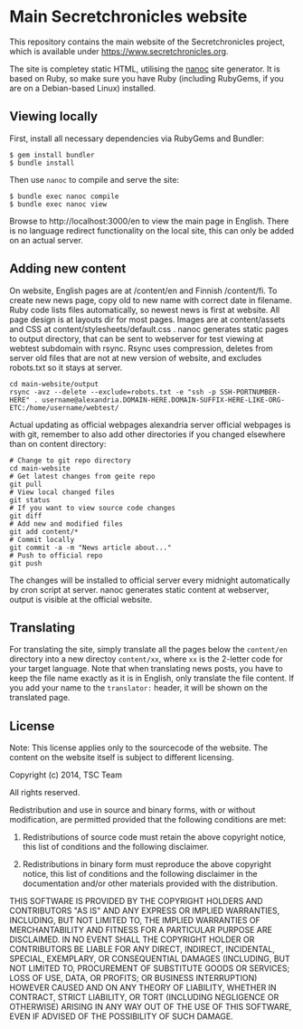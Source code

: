 Main Secretchronicles website
=============================

This repository contains the main website of the Secretchronicles
project, which is available under https://www.secretchronicles.org.

The site is completey static HTML, utilising the
[nanoc](http://nanoc.ws) site generator. It is based on Ruby, so make
sure you have Ruby (including RubyGems, if you are on a Debian-based
Linux) installed.

Viewing locally
---------------

First, install all necessary dependencies via RubyGems and Bundler:

~~~~~~~~~~~~~~~~
$ gem install bundler
$ bundle install
~~~~~~~~~~~~~~~~

Then use `nanoc` to compile and serve the site:

~~~~~~~~~~~~~~~~
$ bundle exec nanoc compile
$ bundle exec nanoc view
~~~~~~~~~~~~~~~~

Browse to http://localhost:3000/en to view the main page in
English. There is no language redirect functionality on the local
site, this can only be added on an actual server.

Adding new content
------------------

On website, English pages are at /content/en and Finnish /content/fi.
To create new news page, copy old to new name with correct date in filename.
Ruby code lists files automatically, so newest news is first at website.
All page design is at layouts dir for most pages. Images are at
content/assets and CSS at content/stylesheets/default.css .
nanoc generates static pages to output directory, that can be sent to webserver
for test viewing at webtest subdomain with rsync. Rsync uses compression,
deletes from server old files that are not at new version of website,
and excludes robots.txt so it stays at server.

~~~~~~~~~~~~~~~~
cd main-website/output
rsync -avz --delete --exclude=robots.txt -e "ssh -p SSH-PORTNUMBER-HERE" . username@alexandria.DOMAIN-HERE.DOMAIN-SUFFIX-HERE-LIKE-ORG-ETC:/home/username/webtest/
~~~~~~~~~~~~~~~~

Actual updating as official webpages alexandria server official webpages
is with git, remember to also add other directories if you changed elsewhere
than on content directory:

~~~~~~~~~~~~~~~~
# Change to git repo directory
cd main-website
# Get latest changes from geite repo
git pull
# View local changed files
git status
# If you want to view source code changes
git diff
# Add new and modified files
git add content/*
# Commit locally
git commit -a -m "News article about..."
# Push to official repo
git push
~~~~~~~~~~~~~~~~

The changes will be installed to official server every midnight automatically
by cron script at server. nanoc generates static content at webserver, output
is visible at the official website.

Translating
-----------

For translating the site, simply translate all the pages below the
`content/en` directory into a new directoy `content/xx`, where `xx` is
the 2-letter code for your target language. Note that when translating
news posts, you have to keep the file name exactly as it is in
English, only translate the file content. If you add your name to the
`translator:` header, it will be shown on the translated page.

License
-------

Note: This license applies only to the sourcecode of the website. The
content on the website itself is subject to different licensing.

Copyright (c) 2014, TSC Team

All rights reserved.

Redistribution and use in source and binary forms, with or without
modification, are permitted provided that the following conditions are
met:

1. Redistributions of source code must retain the above copyright
notice, this list of conditions and the following disclaimer.

2. Redistributions in binary form must reproduce the above copyright
notice, this list of conditions and the following disclaimer in the
documentation and/or other materials provided with the distribution.

THIS SOFTWARE IS PROVIDED BY THE COPYRIGHT HOLDERS AND CONTRIBUTORS
"AS IS" AND ANY EXPRESS OR IMPLIED WARRANTIES, INCLUDING, BUT NOT
LIMITED TO, THE IMPLIED WARRANTIES OF MERCHANTABILITY AND FITNESS FOR
A PARTICULAR PURPOSE ARE DISCLAIMED. IN NO EVENT SHALL THE COPYRIGHT
HOLDER OR CONTRIBUTORS BE LIABLE FOR ANY DIRECT, INDIRECT, INCIDENTAL,
SPECIAL, EXEMPLARY, OR CONSEQUENTIAL DAMAGES (INCLUDING, BUT NOT
LIMITED TO, PROCUREMENT OF SUBSTITUTE GOODS OR SERVICES; LOSS OF USE,
DATA, OR PROFITS; OR BUSINESS INTERRUPTION) HOWEVER CAUSED AND ON ANY
THEORY OF LIABILITY, WHETHER IN CONTRACT, STRICT LIABILITY, OR TORT
(INCLUDING NEGLIGENCE OR OTHERWISE) ARISING IN ANY WAY OUT OF THE USE
OF THIS SOFTWARE, EVEN IF ADVISED OF THE POSSIBILITY OF SUCH DAMAGE.
